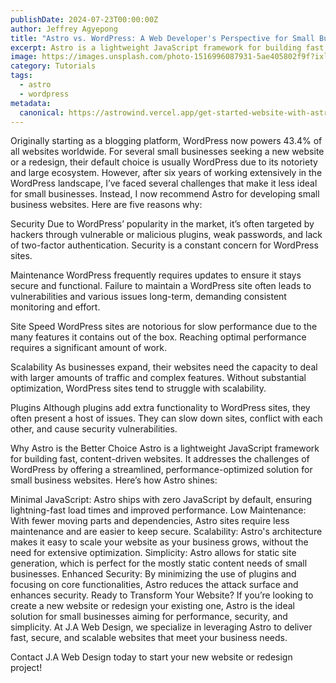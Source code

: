 ```yaml
---
publishDate: 2024-07-23T00:00:00Z
author: Jeffrey Agyepong
title: "Astro vs. WordPress: A Web Developer's Perspective for Small Businesses"
excerpt: Astro is a lightweight JavaScript framework for building fast, content-driven websites. It addresses the challenges of WordPress by offering a streamlined, performance-optimized solution for small business websites.
image: https://images.unsplash.com/photo-1516996087931-5ae405802f9f?ixlib=rb-4.0.3&ixid=M3wxMjA3fDB8MHxwaG90by1wYWdlfHx8fGVufDB8fHx8fA%3D%3D&auto=format&fit=crop&w=2070&q=80
category: Tutorials
tags:
  - astro
  - wordpress
metadata:
  canonical: https://astrowind.vercel.app/get-started-website-with-astro-tailwind-css
---
```


Originally starting as a blogging platform, WordPress now powers 43.4% of all websites worldwide. For several small businesses seeking a new website or a redesign, their default choice is usually WordPress due to its notoriety and large ecosystem. However, after six years of working extensively in the WordPress landscape, I’ve faced several challenges that make it less ideal for small businesses. Instead, I now recommend Astro for developing small business websites. Here are five reasons why:

Security
Due to WordPress’ popularity in the market, it’s often targeted by hackers through vulnerable or malicious plugins, weak passwords, and lack of two-factor authentication. Security is a constant concern for WordPress sites.

Maintenance
WordPress frequently requires updates to ensure it stays secure and functional. Failure to maintain a WordPress site often leads to vulnerabilities and various issues long-term, demanding consistent monitoring and effort.

Site Speed
WordPress sites are notorious for slow performance due to the many features it contains out of the box. Reaching optimal performance requires a significant amount of work.

Scalability
As businesses expand, their websites need the capacity to deal with larger amounts of traffic and complex features. Without substantial optimization, WordPress sites tend to struggle with scalability.

Plugins
Although plugins add extra functionality to WordPress sites, they often present a host of issues. They can slow down sites, conflict with each other, and cause security vulnerabilities.

Why Astro is the Better Choice
Astro is a lightweight JavaScript framework for building fast, content-driven websites. It addresses the challenges of WordPress by offering a streamlined, performance-optimized solution for small business websites. Here’s how Astro shines:

Minimal JavaScript: Astro ships with zero JavaScript by default, ensuring lightning-fast load times and improved performance.
Low Maintenance: With fewer moving parts and dependencies, Astro sites require less maintenance and are easier to keep secure.
Scalability: Astro's architecture makes it easy to scale your website as your business grows, without the need for extensive optimization.
Simplicity: Astro allows for static site generation, which is perfect for the mostly static content needs of small businesses.
Enhanced Security: By minimizing the use of plugins and focusing on core functionalities, Astro reduces the attack surface and enhances security.
Ready to Transform Your Website?
If you’re looking to create a new website or redesign your existing one, Astro is the ideal solution for small businesses aiming for performance, security, and simplicity. At J.A Web Design, we specialize in leveraging Astro to deliver fast, secure, and scalable websites that meet your business needs.

Contact J.A Web Design today to start your new website or redesign project!